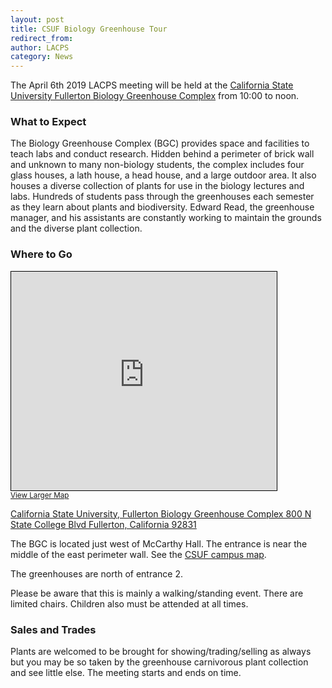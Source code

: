 ```yaml
---
layout: post
title: CSUF Biology Greenhouse Tour
redirect_from:
author: LACPS
category: News
---
```


The April 6th 2019 LACPS meeting will be held at the [California State University Fullerton Biology Greenhouse Complex](http://biology.fullerton.edu/facilities/greenhouse/) from 10:00 to noon.

### What to Expect

The Biology Greenhouse Complex (BGC) provides space and facilities to teach labs and conduct research. Hidden behind a perimeter of brick wall and unknown to many non-biology students, the complex includes four glass houses, a lath house, a head house, and a large outdoor area. It also houses a diverse collection of plants for use in the biology lectures and labs. Hundreds of students pass through the greenhouses each semester as they learn about plants and biodiversity. Edward Read, the greenhouse manager, and his assistants are constantly working to maintain the grounds and the diverse plant collection.

### Where to Go

<iframe width="425" height="350" frameborder="0" scrolling="no" marginheight="0" marginwidth="0" src="https://www.openstreetmap.org/export/embed.html?bbox=-117.8940510749817%2C33.87655304861266%2C-117.88300037384035%2C33.88232492233888&amp;layer=mapnik" style="border: 1px solid black"></iframe><br/><small><a href="https://www.openstreetmap.org/#map=17/33.87944/-117.88853&amp;layers=N">View Larger Map</a></small>

[California State University, Fullerton Biology Greenhouse Complex
800 N State College Blvd
Fullerton, California 92831](https://www.openstreetmap.org/#map=17/33.87944/-117.88853&layers=N)

The BGC is located just west of McCarthy Hall. The entrance is near the middle of the east perimeter wall. See the [CSUF campus map](http://www.fullerton.edu/campusmap/).

The greenhouses are north of entrance 2.

Please be aware that this is mainly a walking/standing event. There are limited chairs. Children also must be attended at all times.

### Sales and Trades

Plants are welcomed to be brought for showing/trading/selling as always but you may be so taken by the greenhouse carnivorous plant collection and see little else. The meeting starts and ends on time.
